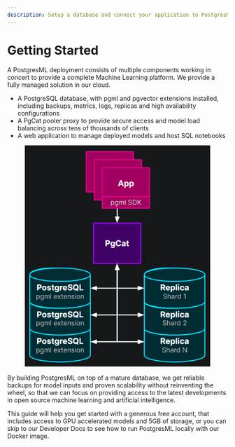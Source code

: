 ```yaml
---
description: Setup a database and connect your application to PostgresML
---
```


# Getting Started

A PostgresML deployment consists of multiple components working in concert to provide a complete Machine Learning platform. We provide a fully managed solution in our cloud.

* A PostgreSQL database, with pgml and pgvector extensions installed, including backups, metrics, logs, replicas and high availability configurations
* A PgCat pooler proxy to provide secure access and model load balancing across tens of thousands of clients
* A web application to manage deployed models and host SQL notebooks

<figure><img src="../.gitbook/assets/architecture.png" alt=""><figcaption></figcaption></figure>

By building PostgresML on top of a mature database, we get reliable backups for model inputs and proven scalability without reinventing the wheel, so that we can focus on providing access to the latest developments in open source machine learning and artificial intelligence.

This guide will help you get started with a generous free account, that includes access to GPU accelerated models and 5GB of storage, or you can skip to our Developer Docs to see how to run PostgresML locally with our Docker image.
